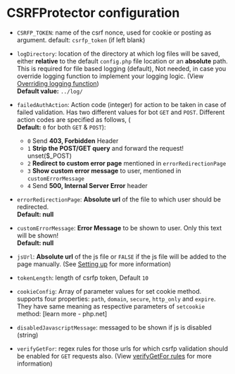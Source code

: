 CSRFProtector configuration
==========================================

 - `CSRFP_TOKEN`: name of the csrf nonce, used for cookie or posting as argument. default: `csrfp_token` (if left blank)
 - `logDirectory`: location of the directory at which log files will be saved, either **relative** to the default `config.php` file location or an **absolute** path. This is required for file based logging (default), Not needed, in case you override logging function to implement your logging logic. (View [Overriding logging function](https://github.com/mebjas/CSRF-Protector-PHP/wiki/Overriding-logging-function))
 <br>**Default value:** `../log/`
 - `failedAuthAction`: Action code (integer) for action to be taken in case of failed validation. Has two different values for bot `GET` and `POST`. Different action codes are specified as follows, (<br>**Default:** `0` for both `GET` & `POST`):
    *  `0` Send **403, Forbidden** Header
    *  `1` **Strip the POST/GET query** and forward the request! unset($_POST)
    *  `2` **Redirect to custom error page** mentioned in `errorRedirectionPage` 
    *  `3` **Show custom error message** to user, mentioned in `customErrorMessage` 
    *  `4` Send **500, Internal Server Error** header

 - `errorRedirectionPage`: **Absolute url** of the file to which user should be redirected. <br>**Default: null**
 - `customErrorMessage`: **Error Message** to be shown to user. Only this text will be shown!<br>**Default: null**
 - `jsUrl`: **Absolute url** of the js file or `FALSE` if the js file will be added to the page manually. (See [Setting up](https://github.com/mebjas/CSRF-Protector-PHP/wiki/Setting-up-CSRF-Protector-PHP-in-your-web-application) for more information)
 - `tokenLength`: length of csrfp token, Default `10`
 - `cookieConfig`: Array of parameter values for set cookie method.  supports four properties: `path`, `domain`, `secure`, `http_only` and `expire`. They have same meaning as respective parameters of `setcookie` method: [learn more - php.net]
 - `disabledJavascriptMessage`: messaged to be shown if js is disabled (string)
 - `verifyGetFor`: regex rules for those urls for which csrfp validation should be enabled for `GET` requests also. (View [verifyGetFor rules](https://github.com/mebjas/CSRF-Protector-PHP/wiki/verifyGetFor-rules) for more information)
